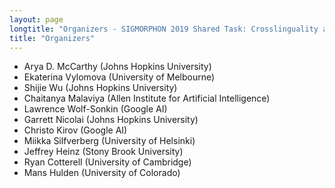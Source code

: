 ```yaml
---
layout: page
longtitle: "Organizers - SIGMORPHON 2019 Shared Task: Crosslinguality and Context in Morphology"
title: "Organizers"
---
```


- Arya D. McCarthy (Johns Hopkins University)
- Ekaterina Vylomova (University of Melbourne)
- Shijie Wu (Johns Hopkins University)
- Chaitanya Malaviya (Allen Institute for Artificial Intelligence)
- Lawrence Wolf-Sonkin (Google AI)
- Garrett Nicolai (Johns Hopkins University)
- Christo Kirov (Google AI)
- Miikka Silfverberg (University of Helsinki)
- Jeffrey Heinz (Stony Brook University)
- Ryan Cotterell (University of Cambridge)
- Mans Hulden (University of Colorado)
